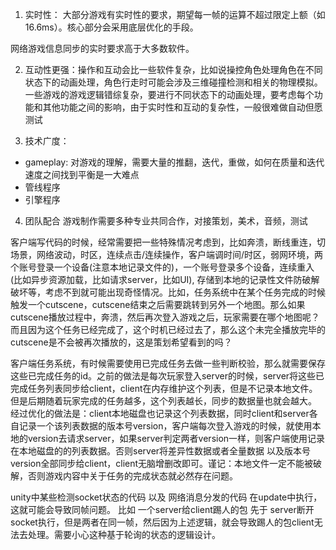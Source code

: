 1. 实时性： 大部分游戏有实时性的要求，期望每一帧的运算不超过限定上额（如16.6ms）。核心部分会采用底层优化的手段。

网络游戏信息同步的实时要求高于大多数软件。

2. 互动性更强：操作和互动会比一些软件复杂，比如说操控角色处理角色在不同状态下的动画处理，角色行走时可能会涉及三维碰撞检测和相关的物理模拟。一些游戏的游戏逻辑错综复杂，要进行不同状态下的动画处理，要考虑每个功能和其他功能之间的影响，由于实时性和互动的复杂性，一般很难做自动但愿测试

3. 技术广度：
+ gameplay: 对游戏的理解，需要大量的推翻，迭代，重做，如何在质量和迭代速度之间找到平衡是一大难点
+ 管线程序
+ 引擎程序

4. 团队配合
游戏制作需要多种专业共同合作，对接策划，美术，音频，测试

客户端写代码的时候，经常需要把一些特殊情况考虑到，比如奔溃，断线重连，切场景，网络波动，时区，连续点击/连续操作，客户端调时间/时区，弱网环境，两个账号登录一个设备(注意本地记录文件的)，一个账号登录多个设备，连续重入(比如异步资源加载，比如请求server，比如UI), 存储到本地的记录性文件防破解破坏等，考虑不到就可能出现奇怪情况。比如，任务系统中在某个任务完成的时候触发一个cutscene，cutscene结束之后需要跳转到另外一个地图。那么如果cutscene播放过程中，奔溃，然后再次登入游戏之后，玩家需要在哪个地图呢？而且因为这个任务已经完成了，这个时机已经过去了，那么这个未完全播放完毕的cutscene是不会被再次播放的，这是策划希望看到的吗？

客户端任务系统，有时候需要使用已完成任务去做一些判断校验，那么就需要保存这些已完成任务的id。之前的做法是每次玩家登入server的时候，server将这些已完成任务列表同步给client，client在内存维护这个列表，但是不记录本地文件。但是后期随着玩家完成的任务越多，这个列表越长，同步的数据量也就会越大。 经过优化的做法是：client本地磁盘也记录这个列表数据，同时client和server各自记录一个该列表数据的版本号version，客户端每次登入游戏的时候，就使用本地的version去请求server，如果server判定两者version一样，则客户端使用记录在本地磁盘的的列表数据。否则server将差异性数据或者全量数据 以及版本号version全部同步给client，client无脑增删改即可。谨记：本地文件一定不能被破解，否则游戏内容中关于任务的完成状态就必然存在问题。

unity中某些检测socket状态的代码 以及 网络消息分发的代码 在update中执行，这就可能会导致同帧问题。 比如 一个server给client踢人的包 先于 server断开socket执行，但是两者在同一帧，然后因为上述逻辑，就会导致踢人的包client无法去处理。需要小心这种基于轮询的状态的逻辑设计。